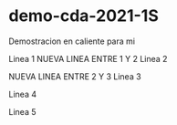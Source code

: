 # demo-cda-2021-1S
Demostracion en caliente para  mi 

Linea 1
NUEVA LINEA ENTRE 1 Y 2 
Linea 2

NUEVA LINEA ENTRE 2 Y 3 
Linea 3 

Linea 4

Linea 5 
